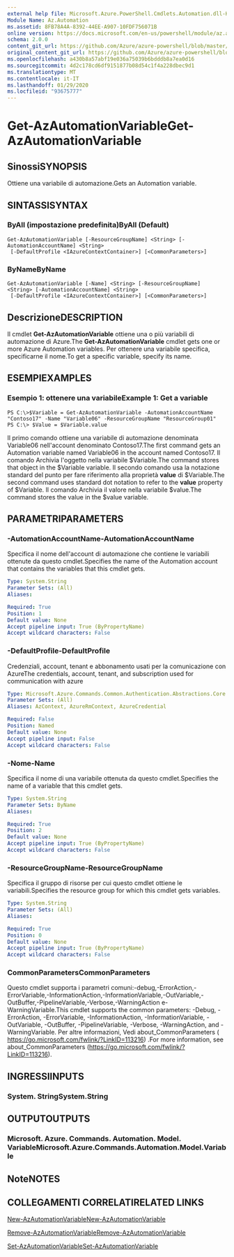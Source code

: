 ```yaml
---
external help file: Microsoft.Azure.PowerShell.Cmdlets.Automation.dll-Help.xml
Module Name: Az.Automation
ms.assetid: 8FB78A4A-8392-44EE-A907-10FDF756071B
online version: https://docs.microsoft.com/en-us/powershell/module/az.automation/get-azautomationvariable
schema: 2.0.0
content_git_url: https://github.com/Azure/azure-powershell/blob/master/src/Automation/Automation/help/Get-AzAutomationVariable.md
original_content_git_url: https://github.com/Azure/azure-powershell/blob/master/src/Automation/Automation/help/Get-AzAutomationVariable.md
ms.openlocfilehash: a430b8a57abf19e036a75039b6bdddb8a7ea0d16
ms.sourcegitcommit: 4d2c178cd6df9151877b08d54c1f4a228dbec9d1
ms.translationtype: MT
ms.contentlocale: it-IT
ms.lasthandoff: 01/29/2020
ms.locfileid: "93675777"
---
```

# <span data-ttu-id="f4f2f-101">Get-AzAutomationVariable</span><span class="sxs-lookup"><span data-stu-id="f4f2f-101">Get-AzAutomationVariable</span></span>

## <span data-ttu-id="f4f2f-102">Sinossi</span><span class="sxs-lookup"><span data-stu-id="f4f2f-102">SYNOPSIS</span></span>
<span data-ttu-id="f4f2f-103">Ottiene una variabile di automazione.</span><span class="sxs-lookup"><span data-stu-id="f4f2f-103">Gets an Automation variable.</span></span>

## <span data-ttu-id="f4f2f-104">SINTASSI</span><span class="sxs-lookup"><span data-stu-id="f4f2f-104">SYNTAX</span></span>

### <span data-ttu-id="f4f2f-105">ByAll (impostazione predefinita)</span><span class="sxs-lookup"><span data-stu-id="f4f2f-105">ByAll (Default)</span></span>
```
Get-AzAutomationVariable [-ResourceGroupName] <String> [-AutomationAccountName] <String>
 [-DefaultProfile <IAzureContextContainer>] [<CommonParameters>]
```

### <span data-ttu-id="f4f2f-106">ByName</span><span class="sxs-lookup"><span data-stu-id="f4f2f-106">ByName</span></span>
```
Get-AzAutomationVariable [-Name] <String> [-ResourceGroupName] <String> [-AutomationAccountName] <String>
 [-DefaultProfile <IAzureContextContainer>] [<CommonParameters>]
```

## <span data-ttu-id="f4f2f-107">Descrizione</span><span class="sxs-lookup"><span data-stu-id="f4f2f-107">DESCRIPTION</span></span>
<span data-ttu-id="f4f2f-108">Il cmdlet **Get-AzAutomationVariable** ottiene una o più variabili di automazione di Azure.</span><span class="sxs-lookup"><span data-stu-id="f4f2f-108">The **Get-AzAutomationVariable** cmdlet gets one or more Azure Automation variables.</span></span>
<span data-ttu-id="f4f2f-109">Per ottenere una variabile specifica, specificarne il nome.</span><span class="sxs-lookup"><span data-stu-id="f4f2f-109">To get a specific variable, specify its name.</span></span>

## <span data-ttu-id="f4f2f-110">ESEMPI</span><span class="sxs-lookup"><span data-stu-id="f4f2f-110">EXAMPLES</span></span>

### <span data-ttu-id="f4f2f-111">Esempio 1: ottenere una variabile</span><span class="sxs-lookup"><span data-stu-id="f4f2f-111">Example 1: Get a variable</span></span>
```
PS C:\>$Variable = Get-AzAutomationVariable -AutomationAccountName "Contoso17" -Name "Variable06" -ResourceGroupName "ResourceGroup01"
PS C:\> $Value = $Variable.value
```

<span data-ttu-id="f4f2f-112">Il primo comando ottiene una variabile di automazione denominata Variable06 nell'account denominato Contoso17.</span><span class="sxs-lookup"><span data-stu-id="f4f2f-112">The first command gets an Automation variable named Variable06 in the account named Contoso17.</span></span>
<span data-ttu-id="f4f2f-113">Il comando Archivia l'oggetto nella variabile $Variable.</span><span class="sxs-lookup"><span data-stu-id="f4f2f-113">The command stores that object in the $Variable variable.</span></span>
<span data-ttu-id="f4f2f-114">Il secondo comando usa la notazione standard del punto per fare riferimento alla proprietà **value** di $Variable.</span><span class="sxs-lookup"><span data-stu-id="f4f2f-114">The second command uses standard dot notation to refer to the **value** property of $Variable.</span></span>
<span data-ttu-id="f4f2f-115">Il comando Archivia il valore nella variabile $value.</span><span class="sxs-lookup"><span data-stu-id="f4f2f-115">The command stores the value in the $value variable.</span></span>

## <span data-ttu-id="f4f2f-116">PARAMETRI</span><span class="sxs-lookup"><span data-stu-id="f4f2f-116">PARAMETERS</span></span>

### <span data-ttu-id="f4f2f-117">-AutomationAccountName</span><span class="sxs-lookup"><span data-stu-id="f4f2f-117">-AutomationAccountName</span></span>
<span data-ttu-id="f4f2f-118">Specifica il nome dell'account di automazione che contiene le variabili ottenute da questo cmdlet.</span><span class="sxs-lookup"><span data-stu-id="f4f2f-118">Specifies the name of the Automation account that contains the variables that this cmdlet gets.</span></span>

```yaml
Type: System.String
Parameter Sets: (All)
Aliases:

Required: True
Position: 1
Default value: None
Accept pipeline input: True (ByPropertyName)
Accept wildcard characters: False
```

### <span data-ttu-id="f4f2f-119">-DefaultProfile</span><span class="sxs-lookup"><span data-stu-id="f4f2f-119">-DefaultProfile</span></span>
<span data-ttu-id="f4f2f-120">Credenziali, account, tenant e abbonamento usati per la comunicazione con Azure</span><span class="sxs-lookup"><span data-stu-id="f4f2f-120">The credentials, account, tenant, and subscription used for communication with azure</span></span>

```yaml
Type: Microsoft.Azure.Commands.Common.Authentication.Abstractions.Core.IAzureContextContainer
Parameter Sets: (All)
Aliases: AzContext, AzureRmContext, AzureCredential

Required: False
Position: Named
Default value: None
Accept pipeline input: False
Accept wildcard characters: False
```

### <span data-ttu-id="f4f2f-121">-Nome</span><span class="sxs-lookup"><span data-stu-id="f4f2f-121">-Name</span></span>
<span data-ttu-id="f4f2f-122">Specifica il nome di una variabile ottenuta da questo cmdlet.</span><span class="sxs-lookup"><span data-stu-id="f4f2f-122">Specifies the name of a variable that this cmdlet gets.</span></span>

```yaml
Type: System.String
Parameter Sets: ByName
Aliases:

Required: True
Position: 2
Default value: None
Accept pipeline input: True (ByPropertyName)
Accept wildcard characters: False
```

### <span data-ttu-id="f4f2f-123">-ResourceGroupName</span><span class="sxs-lookup"><span data-stu-id="f4f2f-123">-ResourceGroupName</span></span>
<span data-ttu-id="f4f2f-124">Specifica il gruppo di risorse per cui questo cmdlet ottiene le variabili.</span><span class="sxs-lookup"><span data-stu-id="f4f2f-124">Specifies the resource group for which this cmdlet gets variables.</span></span>

```yaml
Type: System.String
Parameter Sets: (All)
Aliases:

Required: True
Position: 0
Default value: None
Accept pipeline input: True (ByPropertyName)
Accept wildcard characters: False
```

### <span data-ttu-id="f4f2f-125">CommonParameters</span><span class="sxs-lookup"><span data-stu-id="f4f2f-125">CommonParameters</span></span>
<span data-ttu-id="f4f2f-126">Questo cmdlet supporta i parametri comuni:-debug,-ErrorAction,-ErrorVariable,-InformationAction,-InformationVariable,-OutVariable,-OutBuffer,-PipelineVariable,-Verbose,-WarningAction e-WarningVariable.</span><span class="sxs-lookup"><span data-stu-id="f4f2f-126">This cmdlet supports the common parameters: -Debug, -ErrorAction, -ErrorVariable, -InformationAction, -InformationVariable, -OutVariable, -OutBuffer, -PipelineVariable, -Verbose, -WarningAction, and -WarningVariable.</span></span> <span data-ttu-id="f4f2f-127">Per altre informazioni, Vedi about_CommonParameters ( https://go.microsoft.com/fwlink/?LinkID=113216) .</span><span class="sxs-lookup"><span data-stu-id="f4f2f-127">For more information, see about_CommonParameters (https://go.microsoft.com/fwlink/?LinkID=113216).</span></span>

## <span data-ttu-id="f4f2f-128">INGRESSI</span><span class="sxs-lookup"><span data-stu-id="f4f2f-128">INPUTS</span></span>

### <span data-ttu-id="f4f2f-129">System. String</span><span class="sxs-lookup"><span data-stu-id="f4f2f-129">System.String</span></span>

## <span data-ttu-id="f4f2f-130">OUTPUT</span><span class="sxs-lookup"><span data-stu-id="f4f2f-130">OUTPUTS</span></span>

### <span data-ttu-id="f4f2f-131">Microsoft. Azure. Commands. Automation. Model. Variable</span><span class="sxs-lookup"><span data-stu-id="f4f2f-131">Microsoft.Azure.Commands.Automation.Model.Variable</span></span>

## <span data-ttu-id="f4f2f-132">Note</span><span class="sxs-lookup"><span data-stu-id="f4f2f-132">NOTES</span></span>

## <span data-ttu-id="f4f2f-133">COLLEGAMENTI CORRELATI</span><span class="sxs-lookup"><span data-stu-id="f4f2f-133">RELATED LINKS</span></span>

[<span data-ttu-id="f4f2f-134">New-AzAutomationVariable</span><span class="sxs-lookup"><span data-stu-id="f4f2f-134">New-AzAutomationVariable</span></span>](./New-AzAutomationVariable.md)

[<span data-ttu-id="f4f2f-135">Remove-AzAutomationVariable</span><span class="sxs-lookup"><span data-stu-id="f4f2f-135">Remove-AzAutomationVariable</span></span>](./Remove-AzAutomationVariable.md)

[<span data-ttu-id="f4f2f-136">Set-AzAutomationVariable</span><span class="sxs-lookup"><span data-stu-id="f4f2f-136">Set-AzAutomationVariable</span></span>](./Set-AzAutomationVariable.md)


